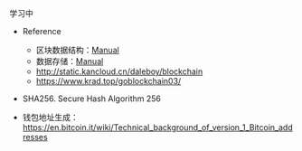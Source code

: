 学习中

+ Reference
	+ 区块数据结构：[Manual](https://en.bitcoin.it/wiki/Block_hashing_algorithm)
	+ 数据存储：[Manual](https://en.bitcoin.it/wiki/Bitcoin_Core_0.11_(ch_2):_Data_Storage)
	+ http://static.kancloud.cn/daleboy/blockchain
	+ https://www.krad.top/goblockchain03/



+ SHA256. Secure Hash Algorithm 256



+ 钱包地址生成：https://en.bitcoin.it/wiki/Technical_background_of_version_1_Bitcoin_addresses
